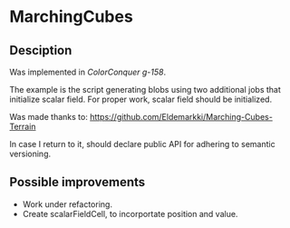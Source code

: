 # MarchingCubes

## Desciption

Was implemented in *ColorConquer g-158*.

The example is the script generating blobs using two additional jobs that initialize scalar field.
For proper work, scalar field should be initialized.

Was made thanks to:
https://github.com/Eldemarkki/Marching-Cubes-Terrain

In case I return to it, should declare public API for adhering to semantic versioning.

## Possible improvements

- Work under refactoring.
- Create scalarFieldCell, to incorportate position and value.